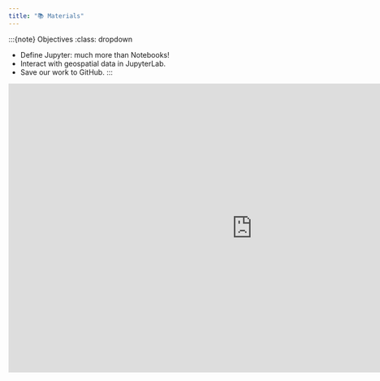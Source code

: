 ```yaml
---
title: "📚 Materials"
---
```


:::{note} Objectives
:class: dropdown

* Define Jupyter: much more than Notebooks!
* Interact with geospatial data in JupyterLab.
* Save our work to GitHub.
:::


<iframe
  src="https://docs.google.com/presentation/d/e/2PACX-1vSX1BAt5-Dzd1VtXttMqSFRI-HhhCI3lQx8-tfmHQvsXabBrnDxsYYBMLNQgMhYZfTiFLV0vuxTnd3W/pubembed?start=false&loop=false&delayms=60000"
  frameborder="0" width="960" height="569" allowfullscreen="true"
  mozallowfullscreen="true" webkitallowfullscreen="true">
</iframe>
